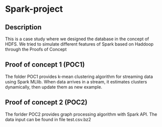 # Spark-project
## Description
This is a case study where we designed the database in the concept of HDFS. We tried to simulate different features of Spark based on Haddoop through the Proofs of Concept

## Proof of concept 1 (POC1)
The folder POC1 provides k-mean clustering algorithm for streaming data using Spark MLlib. When data arrives in a stream, it estimates clusters dynamically, then update them as new example.

## Proof of concept 2 (POC2)
The forlder POC2 provides graph processing algorithm with Spark API. The data input can be found in file test.csv.bz2
